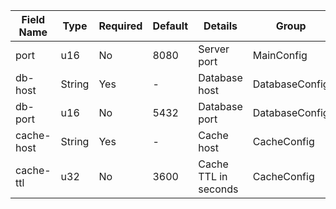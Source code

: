 [//]: # (CONFIG_DOCS_START)

| Field Name | Type   | Required | Default | Details              | Group          |
|------------|--------|----------|---------|----------------------|----------------|
| port       | u16    | No       | 8080    | Server port          | MainConfig     |
| db-host    | String | Yes      | -       | Database host        | DatabaseConfig |
| db-port    | u16    | No       | 5432    | Database port        | DatabaseConfig |
| cache-host | String | Yes      | -       | Cache host           | CacheConfig    |
| cache-ttl  | u32    | No       | 3600    | Cache TTL in seconds | CacheConfig    |

[//]: # (CONFIG_DOCS_END)